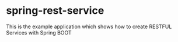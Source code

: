 # spring-rest-service

This is the example application which shows how to create RESTFUL Services with Spring BOOT
